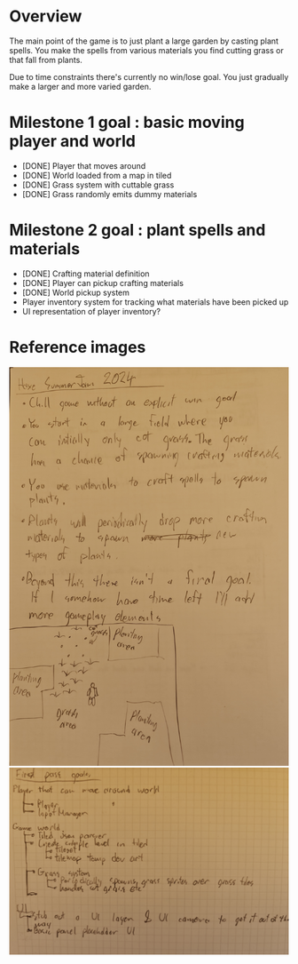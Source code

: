 # Overview

The main point of the game is to just plant a large garden by casting plant spells. You make the spells from various materials you find cutting grass or that fall from plants.

Due to time constraints there's currently no win/lose goal. You just gradually make a larger and more varied garden.

# Milestone 1 goal : basic moving player and world

- [DONE] Player that moves around
- [DONE] World loaded from a map in tiled
- [DONE] Grass system with cuttable grass
 - [DONE] Grass randomly emits dummy materials

 # Milestone 2 goal : plant spells and materials

- [DONE] Crafting material definition
- [DONE] Player can pickup crafting materials
 - [DONE] World pickup system
 - Player inventory system for tracking what materials have been picked up
  - UI representation of player inventory?

 # Reference images

![images/IMG_20240610_160610.jpg](images/IMG_20240610_160626.jpg)
![images/IMG_20240610_160610.jpg](images/IMG_20240610_160610.jpg)


